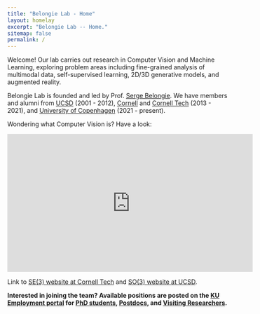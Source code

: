 ```yaml
---
title: "Belongie Lab - Home"
layout: homelay
excerpt: "Belongie Lab -- Home."
sitemap: false
permalink: /
---
```


Welcome! Our lab carries out research in Computer Vision and Machine Learning, exploring problem areas including fine-grained analysis of multimodal data, self-supervised learning, 2D/3D generative models, and augmented reality. 

Belongie Lab is founded and led by Prof. [Serge Belongie](https://scholar.google.com/citations?user=ORr4XJYAAAAJ&hl=en). We have members and alumni from [UCSD](https://ucsd.edu/) (2001 - 2012), [Cornell](https://www.cornell.edu/) and [Cornell Tech](https://www.tech.cornell.edu/) (2013 - 2021), and [University of Copenhagen](https://www.ku.dk/english/) (2021 - present). 


Wondering what Computer Vision is? Have a look:

<iframe width="560" height="315" src="https://www.youtube.com/embed/eQLcDmfmGB0" title="YouTube video player" frameborder="0" allow="accelerometer; autoplay; clipboard-write; encrypted-media; gyroscope; picture-in-picture" allowfullscreen></iframe>

Link to [SE(3) website at Cornell Tech](https://vision.cornell.edu/se3/) and [SO(3) website at UCSD](http://vision.ucsd.edu/).

**Interested in joining the team? Available positions are posted on the [KU Employment portal](https://employment.ku.dk) for [PhD students](https://employment.ku.dk/phd), [Postdocs](https://employment.ku.dk/faculty), and [Visiting Researchers](https://employment.ku.dk/staff).**
